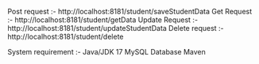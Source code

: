 Post request :- http://localhost:8181/student/saveStudentData
Get Request :- http://localhost:8181/student/getData
Update Request :- http://localhost:8181/student/updateStudentData
Delete request :- http://localhost:8181/student/delete

System requirement :-
Java/JDK 17
MySQL Database
Maven
